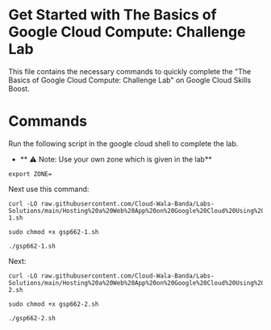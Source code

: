 # Get Started with The Basics of Google Cloud Compute: Challenge Lab

This file contains the necessary commands to quickly complete the "The Basics of Google Cloud Compute: Challenge Lab" on Google Cloud Skills Boost.

# Commands 

Run the following script in the google cloud shell to complete the lab.
- ** ⚠️ Note: Use your own zone which is given in the lab**
``` 
export ZONE=
```
Next use this command: 
```
curl -LO raw.githubusercontent.com/Cloud-Wala-Banda/Labs-Solutions/main/Hosting%20a%20Web%20App%20on%20Google%20Cloud%20Using%20Compute%20Engine/gsp662-1.sh

sudo chmod +x gsp662-1.sh

./gsp662-1.sh
```
Next:
```
curl -LO raw.githubusercontent.com/Cloud-Wala-Banda/Labs-Solutions/main/Hosting%20a%20Web%20App%20on%20Google%20Cloud%20Using%20Compute%20Engine/gsp662-2.sh

sudo chmod +x gsp662-2.sh

./gsp662-2.sh
```